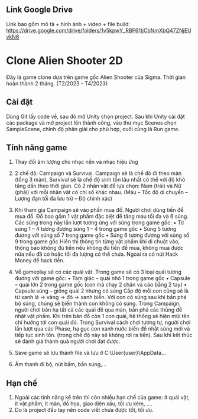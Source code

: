 ## Link Google Drive

Link bao gồm mô tả + hình ảnh + video + file build: https://drive.google.com/drive/folders/1v5kpwY_RBF61tjCbNmXbQ47ZNjEUvkN6

# Clone Alien Shooter 2D

Đây là game clone dựa trên game gốc Alien Shooter của Sigma. Thời gian hoàn thành 2 tháng. (T2/2023 - T4/2023)

## Cài đặt

Dùng Git lấy code về, sau đó mở Unity chọn project. Sau khi Unity cài đặt các package và mở project lên thành công, vào thư mục Scenes chọn SampleScene, chỉnh độ phân giải cho phù hợp, cuối cùng là Run game.

## Tính năng game

1.	Thay đổi âm lượng cho nhạc nền và nhạc hiệu ứng
 
2.	2 chế độ: Campaign và Survivai. Campaign sẽ là chế độ đi theo màn (tổng 3 màn), Survival sẽ là chế độ sinh tồn lâu nhất có thể với độ khó tăng dần theo thời gian. Có 2 nhân vật để lựa chọn: Nam (trái) và Nữ (phải) với mỗi nhân vật có chỉ số khác nhau. (Máu – Tốc độ di chuyển – Lượng đạn tối đa lưu trữ – Độ chính xác) 
 
3.	Khi tham gia Campaign sẽ vào phần mua đồ. Người chơi dùng tiền để mua đồ. Đồ bao gồm 1 vật phẩm đặc biệt để tăng máu tối đa và 6 súng. Các súng trong này lần lượt tương ứng với súng trong game gốc:
•	Từ súng 1 – 4 tương đương súng 1 – 4 trong game gốc
•	Súng 5 tương đương với súng số 7 trong game gốc
•	Súng 6 tương đương với súng số 9 trong game gốc
Hiển thị thông tin từng vật phẩm khi di chuột vào, thông báo không đủ tiền nếu không đủ tiền để mua, không mua được nữa nếu đã có hoặc tối đa lượng có thể chứa. Ngoài ra có nút Hack Money để hack tiền.
 
4.	Về gameplay sẽ có các quái vật. Trong game sẽ có 3 loại quái tương đương với game gốc:
•	Tam giác – quái nhỏ 1 trong game gốc
•	Capsule – quái lớn 2 trong game gốc (con mà chạy 2 chân và cào bằng 2 tay)
•	Capsule súng – giống quái 2 nhưng có súng
Cấp độ mỗi con cũng sẽ là từ xanh lá -> vàng -> đỏ -> xanh biển. Với con có súng sau khi bắn phá bộ súng, chúng sẽ biến thành con không có súng.
Trong Campaign, người chơi bắn hạ tất cả các quái để qua màn, bắn phá các thùng để nhặt vật phẩm. Khi trên bản đồ còn 1 con quái, hệ thống sẽ hiện mũi tên chỉ hướng tới con quái đó.
Trong Survival cách chơi tương tự, người chơi lần lượt qua các Phase, hạ gục con xanh nước biển để nhặt súng mới và tiếp tục sinh tồn. (trong chế độ này sẽ không rơi ra tiền). Sau khi kết thúc sẽ đánh giá thành quả người chơi đạt được.
5.	Save game sẽ lưu thành file và lưu ở C:\User\{user}\AppData…
6.	Âm thanh đi bộ, nút bấm, bắn súng,…


## Hạn chế

1. Ngoài các tính năng kể trên thì còn nhiều hạn chế của game: ít quái vật, ít vật phẩm, ít màn, đồ họa, giao diện xấu, tối ưu kém, ....
2. Do là project đầu tay nên code viết chưa được tốt, tối ưu.
